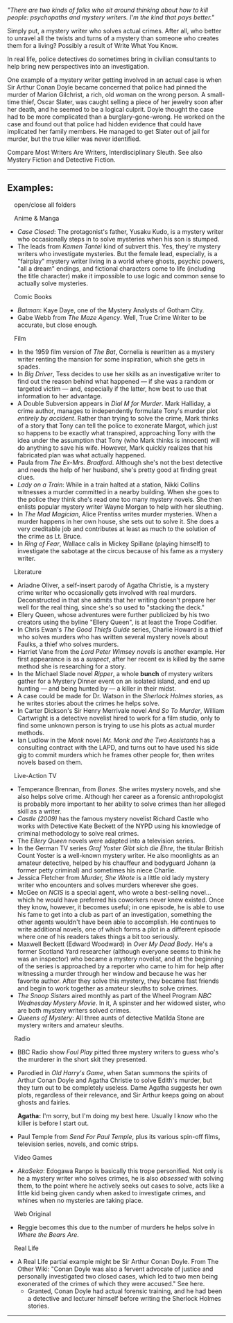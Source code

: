 _"There are two kinds of folks who sit around thinking about how to kill people: psychopaths and mystery writers. I'm the kind that pays better."_

Simply put, a mystery writer who solves actual crimes. After all, who better to unravel all the twists and turns of a mystery than someone who creates them for a living? Possibly a result of Write What You Know.

In real life, police detectives do sometimes bring in civilian consultants to help bring new perspectives into an investigation.

One example of a mystery writer getting involved in an actual case is when Sir Arthur Conan Doyle became concerned that police had pinned the murder of Marion Gilchrist, a rich, old woman on the wrong person. A small-time thief, Oscar Slater, was caught selling a piece of her jewelry soon after her death, and he seemed to be a logical culprit. Doyle thought the case had to be more complicated than a burglary-gone-wrong. He worked on the case and found out that police had hidden evidence that could have implicated her family members. He managed to get Slater out of jail for murder, but the true killer was never identified.

Compare Most Writers Are Writers, Interdisciplinary Sleuth. See also Mystery Fiction and Detective Fiction.

___

## Examples:

    open/close all folders 

    Anime & Manga 

-   _Case Closed_: The protagonist's father, Yusaku Kudo, is a mystery writer who occasionally steps in to solve mysteries when his son is stumped.
-   The leads from _Kamen Tantei_ kind of subvert this. Yes, they're mystery writers who investigate mysteries. But the female lead, especially, is a "fairplay" mystery writer living in a world where ghosts, psychic powers, "all a dream" endings, and fictional characters come to life (including the title character) make it impossible to use logic and common sense to actually solve mysteries.

    Comic Books 

-   _Batman_: Kaye Daye, one of the Mystery Analysts of Gotham City.
-   Gabe Webb from _The Maze Agency_. Well, True Crime Writer to be accurate, but close enough.

    Film 

-   In the 1959 film version of _The Bat_, Cornelia is rewritten as a mystery writer renting the mansion for some inspiration, which she gets in spades.
-   In _Big Driver_, Tess decides to use her skills as an investigative writer to find out the reason behind what happened — if she was a random or targeted victim — and, especially if the latter, how best to use that information to her advantage.
-   A Double Subversion appears in _Dial M for Murder_. Mark Halliday, a crime author, manages to independently formulate Tony's murder plot _entirely by accident_. Rather than trying to solve the crime, Mark thinks of a story that Tony can tell the police to exonerate Margot, which just so happens to be exactly what transpired, approaching Tony with the idea under the assumption that Tony (who Mark thinks is innocent) will do anything to save his wife. However, Mark quickly realizes that his fabricated plan was what actually happened.
-   Paula from _The Ex-Mrs. Bradford_. Although she's not the best detective and needs the help of her husband, she's pretty good at finding great clues.
-   _Lady on a Train_: While in a train halted at a station, Nikki Collins witnesses a murder committed in a nearby building. When she goes to the police they think she's read one too many mystery novels. She then enlists popular mystery writer Wayne Morgan to help with her sleuthing.
-   In _The Mad Magician_, Alice Prentiss writes murder mysteries. When a murder happens in her own house, she sets out to solve it. She does a very creditable job and contributes at least as much to the solution of the crime as Lt. Bruce.
-   In _Ring of Fear_, Wallace calls in Mickey Spillane (playing himself) to investigate the sabotage at the circus because of his fame as a mystery writer.

    Literature 

-   Ariadne Oliver, a self-insert parody of Agatha Christie, is a mystery crime writer who occasionally gets involved with real murders. Deconstructed in that she admits that her writing doesn't prepare her well for the real thing, since she's so used to "stacking the deck."
-   Ellery Queen, whose adventures were further publicized by his two creators using the byline "Ellery Queen", is at least the Trope Codifier.
-   In Chris Ewan's _The Good Thiefs Guide_ series, Charlie Howard is a thief who solves murders who has written several mystery novels about Faulks, a thief who solves murders.
-   Harriet Vane from the _Lord Peter Wimsey novels_ is another example. Her first appearance is as a _suspect_, after her recent ex is killed by the same method she is researching for a story.
-   In the Michael Slade novel _Ripper_, a whole **bunch** of mystery writers gather for a Mystery Dinner event on an isolated island, and end up hunting — and being hunted by — a killer in their midst.
-   A case could be made for Dr. Watson in the _Sherlock Holmes_ stories, as he writes stories about the crimes he helps solve.
-   In Carter Dickson's Sir Henry Merrivale novel _And So To Murder_, William Cartwright is a detective novelist hired to work for a film studio, only to find some unknown person is trying to use his plots as actual murder methods.
-   Ian Ludlow in the _Monk_ novel _Mr. Monk and the Two Assistants_ has a consulting contract with the LAPD, and turns out to have used his side gig to commit murders which he frames other people for, then writes novels based on them.

    Live-Action TV 

-   Temperance Brennan, from _Bones_. She writes mystery novels, and she also helps solve crime. Although her career as a forensic anthropologist is probably more important to her ability to solve crimes than her alleged skill as a writer.
-   _Castle (2009)_ has the famous mystery novelist Richard Castle who works with Detective Kate Beckett of the NYPD using his knowledge of criminal methodology to solve real crimes.
-   The _Ellery Queen_ novels were adapted into a television series.
-   In the German TV series _Graf Yoster Gibt sich die Ehre_, the titular British Count Yoster is a well-known mystery writer. He also moonlights as an amateur detective, helped by his chauffeur and bodyguard Johann (a former petty criminal) and sometimes his niece Charlie.
-   Jessica Fletcher from _Murder, She Wrote_ is a little old lady mystery writer who encounters and solves murders wherever she goes.
-   McGee on _NCIS_ is a special agent, who wrote a best-selling novel... which he would have preferred his coworkers never knew existed. Once they know, however, it becomes useful; in one episode, he is able to use his fame to get into a club as part of an investigation, something the other agents wouldn't have been able to accomplish. He continues to write additional novels, one of which forms a plot in a different episode where one of his readers takes things a bit too seriously.
-   Maxwell Beckett (Edward Woodward) in _Over My Dead Body_. He's a former Scotland Yard researcher (although everyone seems to think he was an inspector) who became a mystery novelist, and at the beginning of the series is approached by a reporter who came to him for help after witnessing a murder through her window and because he was her favorite author. After they solve this mystery, they became fast friends and begin to work together as amateur sleuths to solve crimes.
-   _The Snoop Sisters_ aired monthly as part of the Wheel Program _NBC Wednesday Mystery Movie_. In it, A spinster and her widowed sister, who are both mystery writers solved crimes.
-   _Queens of Mystery_: All three aunts of detective Matilda Stone are mystery writers and amateur sleuths.

    Radio 

-   BBC Radio show _Foul Play_ pitted three mystery writers to guess who's the murderer in the short skit they presented.
-   Parodied in _Old Harry's Game_, when Satan summons the spirits of Arthur Conan Doyle and Agatha Christie to solve Edith's murder, but they turn out to be completely useless. Dame Agatha suggests her own plots, regardless of their relevance, and Sir Arthur keeps going on about ghosts and fairies.
    
    **Agatha:** I'm sorry, but I'm doing my best here. Usually I know who the killer is before I start out.
    
-   Paul Temple from _Send For Paul Temple_, plus its various spin-off films, television series, novels, and comic strips.

    Video Games 

-   _AkaSeka_: Edogawa Ranpo is basically this trope personified. Not only is he a mystery writer who solves crimes, he is also _obsessed_ with solving them, to the point where he actively seeks out cases to solve, acts like a little kid being given candy when asked to investigate crimes, and whines when no mysteries are taking place.

    Web Original 

-   Reggie becomes this due to the number of murders he helps solve in _Where the Bears Are_.

    Real Life 

-   A Real Life partial example might be Sir Arthur Conan Doyle. From The Other Wiki: "Conan Doyle was also a fervent advocate of justice and personally investigated two closed cases, which led to two men being exonerated of the crimes of which they were accused." See here.
    -   Granted, Conan Doyle had actual forensic training, and he had been a detective and lecturer himself before writing the Sherlock Holmes stories.

___